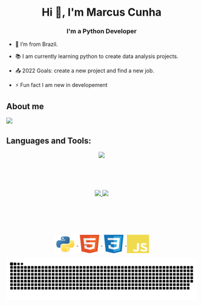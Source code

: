 

<h1 align="center">Hi 👋, I'm Marcus Cunha</h1>
<h3 align="center">I'm a Python Developer</h3>
 


- :house_with_garden: I’m from Brazil.

- :books: I am currently learning python to create data analysis projects.

- :outbox_tray: 2022 Goals: create a new project and find a new job.

- ⚡ Fun fact I am new in developement

## About me

 <div>
<a href="https://www.linkedin.com/in/marcus-cunha-18762718a/"><img src="https://img.shields.io/badge/-LinkedIn-%230077B5?style=for-the-badge&logo=linkedin&logoColor=white" target="_blank"></a> 


## Languages  and Tools:

 <div align="center" style="display-flex">
 
  <img src="https://github-readme-streak-stats.herokuapp.com/?user=AliceCullen-html&theme=dark&date_format=M%20j%5B%2C%20Y%5D"/>
  
</div>

<br></br>
<div align="center" style="display-flex; padding: 20px;">
 <a href="https://github.com/AliceCullen-html>
 
<img height="180em" src="https://github-readme-stats.vercel.app/api?username=AliceCullen-html&show_icons=true&theme=dark&include_all_commits=true&count_private=false"/>
 <img height="180em" src="https://github-readme-stats.vercel.app/api?username=AliceCullen-html&show_icons=true&theme=dark&include_all_commits=true&count_private=false"/>
  <img height="180em" src="https://github-readme-stats.vercel.app/api/top-langs/?username=AliceCullen-html&layout=compact&langs_count=7&theme=dark"/>
</div>
 
                                                                                                                                                   
 <br></br>                                                                                                                                                  


 <div align="center" style="display-flex" style="margin: 2rem"><br>
   <a href="https://github.com/AliceCullen-html">
    <img align="center" alt="AlicePy" height="50" width="60" src="https://raw.githubusercontent.com/devicons/devicon/master/icons/python/python-original.svg">              <img align="center" alt="Alice-HTML" height="50" width="60" src="https://raw.githubusercontent.com/devicons/devicon/master/icons/html5/html5-original.svg">
                                 
<img align="center" alt="Alice-CSS" height="50" width="60" src="https://raw.githubusercontent.com/devicons/devicon/master/icons/css3/css3-original.svg">
 <img align="center" alt="Alice-Js" height="50" width="60" src="https://raw.githubusercontent.com/devicons/devicon/master/icons/javascript/javascript-plain.svg">
  


  
</div>

  ![Snake animation](https://github.com/AliceCullen-html/AliceCullen-html/blob/output/github-contribution-grid-snake.svg)
 









